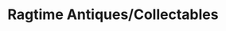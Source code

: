 ---
title: "Ragtime Antiques/Collectables"
url: /schodack-landing/ragtime-antiques-collectables/
shop: Möbel
---